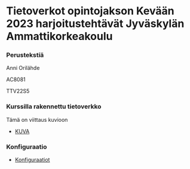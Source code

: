 # Tietoverkot opintojakson Kevään 2023 harjoitustehtävät Jyväskylän Ammattikorkeakoulu

### Perustekstiä

Anni Orilähde

AC8081

TTV22S5

### Kurssilla rakennettu tietoverkko

Tämä on viittaus kuvioon
- [KUVA](/documentation/E17/E17-log.png)

### Konfiguraatio

- [Konfiguraatiot](/documentation/E17)
